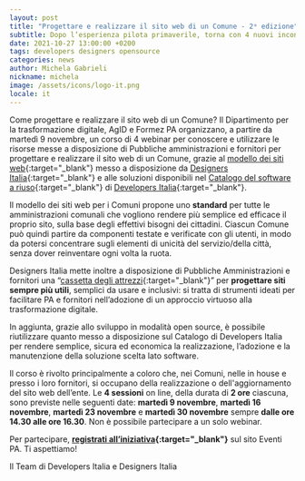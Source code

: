 ```yaml
---
layout: post
title: "Progettare e realizzare il sito web di un Comune - 2ᵃ edizione"
subtitle: Dopo l’esperienza pilota primaverile, torna con 4 nuovi incontri il ciclo di webinar dedicato alla progettazione e alla realizzazione del sito web di un Comune
date: 2021-10-27 13:00:00 +0200
tags: developers designers opensource
categories: news
author: Michela Gabrieli
nickname: michela
image: /assets/icons/logo-it.png
locale: it
---
```

Come progettare e realizzare il sito web di un Comune? Il Dipartimento per la trasformazione digitale, AgID e Formez PA organizzano, a partire da martedì 9 novembre, un corso di 4 webinar per conoscere e utilizzare le risorse messe a disposizione di Pubbliche amministrazioni e fornitori per progettare e realizzare il sito web di un Comune, grazie al [modello dei siti web](https://italia.github.io/design-comuni-prototipi/){:target="_blank"} messo a disposizione da [Designers Italia](https://designers.italia.it/){:target="_blank"} e alle soluzioni disponibili nel [Catalogo del software a riuso](https://developers.italia.it/it/software){:target="_blank"} di [Developers Italia](https://developers.italia.it/){:target="_blank"}.

Il modello dei siti web per i Comuni propone uno **standard** per tutte le amministrazioni comunali che vogliono rendere più semplice ed efficace il proprio sito, sulla base degli effettivi bisogni dei cittadini. Ciascun Comune può quindi partire da componenti testate e verificate con gli utenti, in modo da potersi concentrare sugli elementi di unicità del servizio/della città, senza dover reinventare ogni volta la ruota.

Designers Italia mette inoltre a disposizione di Pubbliche Amministrazioni e fornitori una “[cassetta degli attrezzi](https://designers.italia.it/kit/){:target="_blank"}” per **progettare siti sempre più utili**, semplici da usare e inclusivi: si tratta di strumenti ideati per facilitare PA e fornitori nell’adozione di un approccio virtuoso alla trasformazione digitale.

In aggiunta, grazie allo sviluppo in modalità open source, è possibile riutilizzare quanto messo a disposizione sul Catalogo di Developers Italia per rendere semplice, sicura ed economica la realizzazione, l’adozione e la manutenzione della soluzione scelta lato software.

Il corso è rivolto principalmente a coloro che, nei Comuni, nelle in house e presso i loro fornitori, si occupano della realizzazione o dell'aggiornamento del sito web dell’ente. Le **4 sessioni** on line, della durata di **2 ore** ciascuna, sono previste nelle seguenti date: **martedì 9 novembre**, **martedì 16 novembre**, **martedì 23 novembre** e **martedì 30 novembre** sempre **dalle ore 14.30 alle ore 16.30**. Non è possibile partecipare a un solo webinar.

Per partecipare, **[registrati all’iniziativa](http://eventipa.formez.it/node/328513){:target="_blank"}** sul sito Eventi PA. Ti aspettiamo!

Il Team di Developers Italia e Designers Italia
